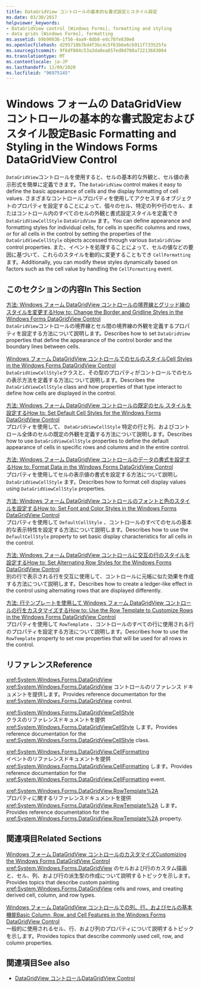 ```yaml
---
title: DataGridView コントロールの基本的な書式設定とスタイル設定
ms.date: 03/30/2017
helpviewer_keywords:
- DataGridView control [Windows Forms], formatting and styling
- data grids [Windows Forms], formatting
ms.assetid: b9b90836-1f56-4aa9-8db8-edc78fe830e8
ms.openlocfilehash: d295718b7bd4f3bc4c5f63b6e6cb911f733525fe
ms.sourcegitcommit: 9f6df084c53a3da0ea657ed0d708a72213683084
ms.translationtype: MT
ms.contentlocale: ja-JP
ms.lasthandoff: 12/09/2020
ms.locfileid: "96975145"
---
```

# <a name="basic-formatting-and-styling-in-the-windows-forms-datagridview-control"></a><span data-ttu-id="3592c-102">Windows フォームの DataGridView コントロールの基本的な書式設定およびスタイル設定</span><span class="sxs-lookup"><span data-stu-id="3592c-102">Basic Formatting and Styling in the Windows Forms DataGridView Control</span></span>
<span data-ttu-id="3592c-103">`DataGridView`コントロールを使用すると、セルの基本的な外観と、セル値の表示形式を簡単に定義できます。</span><span class="sxs-lookup"><span data-stu-id="3592c-103">The `DataGridView` control makes it easy to define the basic appearance of cells and the display formatting of cell values.</span></span> <span data-ttu-id="3592c-104">さまざまなコントロールプロパティを使用してアクセスするオブジェクトのプロパティを設定することによって、個々のセル、特定の列や行のセル、またはコントロール内のすべてのセルの外観と書式設定スタイルを定義でき `DataGridViewCellStyle` `DataGridView` ます。</span><span class="sxs-lookup"><span data-stu-id="3592c-104">You can define appearance and formatting styles for individual cells, for cells in specific columns and rows, or for all cells in the control by setting the properties of the `DataGridViewCellStyle` objects accessed through various `DataGridView` control properties.</span></span> <span data-ttu-id="3592c-105">また、イベントを処理することによって、セルの値などの要因に基づいて、これらのスタイルを動的に変更することもでき `CellFormatting` ます。</span><span class="sxs-lookup"><span data-stu-id="3592c-105">Additionally, you can modify these styles dynamically based on factors such as the cell value by handling the `CellFormatting` event.</span></span>  
  
## <a name="in-this-section"></a><span data-ttu-id="3592c-106">このセクションの内容</span><span class="sxs-lookup"><span data-stu-id="3592c-106">In This Section</span></span>  
 [<span data-ttu-id="3592c-107">方法: Windows フォーム DataGridView コントロールの境界線とグリッド線のスタイルを変更する</span><span class="sxs-lookup"><span data-stu-id="3592c-107">How to: Change the Border and Gridline Styles in the Windows Forms DataGridView Control</span></span>](change-the-border-and-gridline-styles-in-the-datagrid.md)  
 <span data-ttu-id="3592c-108">`DataGridView`コントロールの境界線とセル間の境界線の外観を定義するプロパティを設定する方法について説明します。</span><span class="sxs-lookup"><span data-stu-id="3592c-108">Describes how to set `DataGridView` properties that define the appearance of the control border and the boundary lines between cells.</span></span>  
  
 [<span data-ttu-id="3592c-109">Windows フォーム DataGridView コントロールでのセルのスタイル</span><span class="sxs-lookup"><span data-stu-id="3592c-109">Cell Styles in the Windows Forms DataGridView Control</span></span>](cell-styles-in-the-windows-forms-datagridview-control.md)  
 <span data-ttu-id="3592c-110">`DataGridViewCellStyle`クラスと、その型のプロパティがコントロールでのセルの表示方法を定義する方法について説明します。</span><span class="sxs-lookup"><span data-stu-id="3592c-110">Describes the `DataGridViewCellStyle` class and how properties of that type interact to define how cells are displayed in the control.</span></span>  
  
 [<span data-ttu-id="3592c-111">方法: Windows フォーム DataGridView コントロールの既定のセル スタイルを設定する</span><span class="sxs-lookup"><span data-stu-id="3592c-111">How to: Set Default Cell Styles for the Windows Forms DataGridView Control</span></span>](how-to-set-default-cell-styles-for-the-windows-forms-datagridview-control.md)  
 <span data-ttu-id="3592c-112">プロパティを使用して、 `DataGridViewCellStyle` 特定の行と列、およびコントロール全体のセルの既定の外観を定義する方法について説明します。</span><span class="sxs-lookup"><span data-stu-id="3592c-112">Describes how to use `DataGridViewCellStyle` properties to define the default appearance of cells in specific rows and columns and in the entire control.</span></span>  
  
 [<span data-ttu-id="3592c-113">方法: Windows フォーム DataGridView コントロールのデータの書式を設定する</span><span class="sxs-lookup"><span data-stu-id="3592c-113">How to: Format Data in the Windows Forms DataGridView Control</span></span>](how-to-format-data-in-the-windows-forms-datagridview-control.md)  
 <span data-ttu-id="3592c-114">プロパティを使用してセルの表示値の書式を設定する方法について説明し `DataGridViewCellStyle` ます。</span><span class="sxs-lookup"><span data-stu-id="3592c-114">Describes how to format cell display values using `DataGridViewCellStyle` properties.</span></span>  
  
 [<span data-ttu-id="3592c-115">方法: Windows フォーム DataGridView コントロールのフォントと色のスタイルを設定する</span><span class="sxs-lookup"><span data-stu-id="3592c-115">How to: Set Font and Color Styles in the Windows Forms DataGridView Control</span></span>](how-to-set-font-and-color-styles-in-the-windows-forms-datagridview-control.md)  
 <span data-ttu-id="3592c-116">プロパティを使用して `DefaultCellStyle` 、コントロールのすべてのセルの基本的な表示特性を設定する方法について説明します。</span><span class="sxs-lookup"><span data-stu-id="3592c-116">Describes how to use the `DefaultCellStyle` property to set basic display characteristics for all cells in the control.</span></span>  
  
 [<span data-ttu-id="3592c-117">方法: Windows フォーム DataGridView コントロールに交互の行のスタイルを設定する</span><span class="sxs-lookup"><span data-stu-id="3592c-117">How to: Set Alternating Row Styles for the Windows Forms DataGridView Control</span></span>](how-to-set-alternating-row-styles-for-the-windows-forms-datagridview-control.md)  
 <span data-ttu-id="3592c-118">別の行で表示される行を交互に使用して、コントロールに元帳に似た効果を作成する方法について説明します。</span><span class="sxs-lookup"><span data-stu-id="3592c-118">Describes how to create a ledger-like effect in the control using alternating rows that are displayed differently.</span></span>  
  
 [<span data-ttu-id="3592c-119">方法: 行テンプレートを使用して Windows フォーム DataGridView コントロールの行をカスタマイズする</span><span class="sxs-lookup"><span data-stu-id="3592c-119">How to: Use the Row Template to Customize Rows in the Windows Forms DataGridView Control</span></span>](use-the-row-template-to-customize-rows-in-the-datagrid.md)  
 <span data-ttu-id="3592c-120">プロパティを使用して `RowTemplate` 、コントロールのすべての行に使用される行のプロパティを設定する方法について説明します。</span><span class="sxs-lookup"><span data-stu-id="3592c-120">Describes how to use the `RowTemplate` property to set row properties that will be used for all rows in the control.</span></span>  
  
## <a name="reference"></a><span data-ttu-id="3592c-121">リファレンス</span><span class="sxs-lookup"><span data-stu-id="3592c-121">Reference</span></span>  
 <xref:System.Windows.Forms.DataGridView>  
 <span data-ttu-id="3592c-122"><xref:System.Windows.Forms.DataGridView> コントロールのリファレンス ドキュメントを提供します。</span><span class="sxs-lookup"><span data-stu-id="3592c-122">Provides reference documentation for the <xref:System.Windows.Forms.DataGridView> control.</span></span>  
  
 <xref:System.Windows.Forms.DataGridViewCellStyle>  
 <span data-ttu-id="3592c-123">クラスのリファレンスドキュメントを提供 <xref:System.Windows.Forms.DataGridViewCellStyle> します。</span><span class="sxs-lookup"><span data-stu-id="3592c-123">Provides reference documentation for the <xref:System.Windows.Forms.DataGridViewCellStyle> class.</span></span>  
  
 <xref:System.Windows.Forms.DataGridView.CellFormatting>  
 <span data-ttu-id="3592c-124">イベントのリファレンスドキュメントを提供 <xref:System.Windows.Forms.DataGridView.CellFormatting> します。</span><span class="sxs-lookup"><span data-stu-id="3592c-124">Provides reference documentation for the <xref:System.Windows.Forms.DataGridView.CellFormatting> event.</span></span>  
  
 <xref:System.Windows.Forms.DataGridView.RowTemplate%2A>  
 <span data-ttu-id="3592c-125">プロパティに関するリファレンスドキュメントを提供 <xref:System.Windows.Forms.DataGridView.RowTemplate%2A> します。</span><span class="sxs-lookup"><span data-stu-id="3592c-125">Provides reference documentation for the <xref:System.Windows.Forms.DataGridView.RowTemplate%2A> property.</span></span>  
  
## <a name="related-sections"></a><span data-ttu-id="3592c-126">関連項目</span><span class="sxs-lookup"><span data-stu-id="3592c-126">Related Sections</span></span>  
 [<span data-ttu-id="3592c-127">Windows フォーム DataGridView コントロールのカスタマイズ</span><span class="sxs-lookup"><span data-stu-id="3592c-127">Customizing the Windows Forms DataGridView Control</span></span>](customizing-the-windows-forms-datagridview-control.md)  
 <span data-ttu-id="3592c-128"><xref:System.Windows.Forms.DataGridView> のセルおよび行のカスタム描画と、セル、列、および行の派生型の作成について説明するトピックを示します。</span><span class="sxs-lookup"><span data-stu-id="3592c-128">Provides topics that describe custom painting <xref:System.Windows.Forms.DataGridView> cells and rows, and creating derived cell, column, and row types.</span></span>  
  
 [<span data-ttu-id="3592c-129">Windows フォーム DataGridView コントロールでの列、行、およびセルの基本機能</span><span class="sxs-lookup"><span data-stu-id="3592c-129">Basic Column, Row, and Cell Features in the Windows Forms DataGridView Control</span></span>](basic-column-row-and-cell-features-wf-datagridview-control.md)  
 <span data-ttu-id="3592c-130">一般的に使用されるセル、行、および列のプロパティについて説明するトピックを示します。</span><span class="sxs-lookup"><span data-stu-id="3592c-130">Provides topics that describe commonly used cell, row, and column properties.</span></span>  
  
## <a name="see-also"></a><span data-ttu-id="3592c-131">関連項目</span><span class="sxs-lookup"><span data-stu-id="3592c-131">See also</span></span>

- [<span data-ttu-id="3592c-132">DataGridView コントロール</span><span class="sxs-lookup"><span data-stu-id="3592c-132">DataGridView Control</span></span>](datagridview-control-windows-forms.md)

